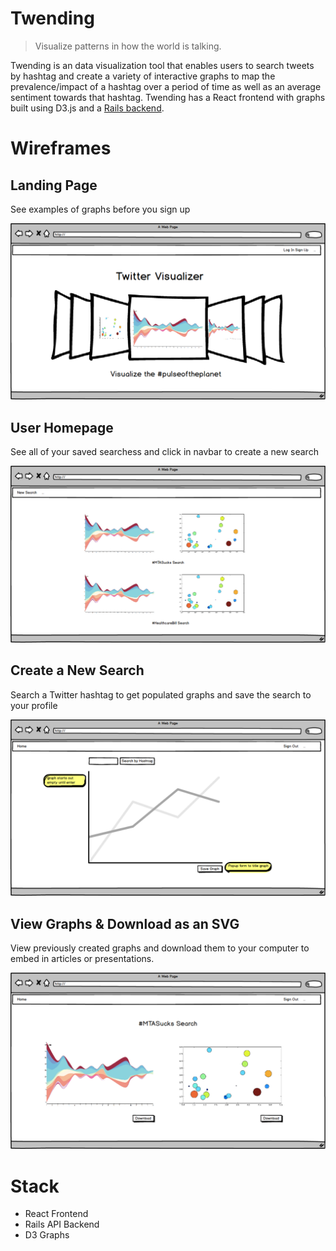 # Twending
> Visualize patterns in how the world is talking. <br>

Twending is an data visualization tool that enables users to search tweets by hashtag and create a variety of interactive graphs to map the prevalence/impact of a hashtag over a period of time as well as an average sentiment towards that hashtag. Twending has a React frontend with graphs built using D3.js and a <a href="https://github.com/gabystern/d3-twitter-backend">Rails backend</a>. 

# Wireframes
## Landing Page
See examples of graphs before you sign up

 ![Alt text](./public/assets/Landing_Page.png?raw=true "Title")

## User Homepage
See all of your saved searchess and click in navbar to create a new search

 ![Alt text](./public/assets/User_Home_Screen.png?raw=true "Title")

## Create a New Search
Search a Twitter hashtag to get populated graphs and save the search to your profile

 ![Alt text](./public/assets/Create_New_Graph.png?raw=true "Title")

## View Graphs & Download as an SVG
View previously created graphs and download them to your computer to embed in articles or presentations.

 ![Alt text](./public/assets/Saved_Graph.png?raw=true "Title")

# Stack
- React Frontend
- Rails API Backend
- D3 Graphs
